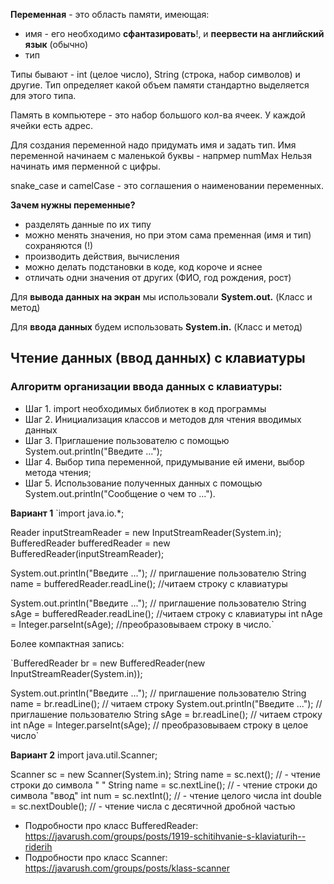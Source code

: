 **Переменная** - это область памяти, имеющая:
* имя - его необходимо **сфантазировать**!, и **пеервести на английский язык** (обычно)
* тип

Типы бывают - int (целое число), String (строка, набор символов) и другие.
Тип определяет какой объем памяти стандартно выделяется для этого типа.  

Память в компьютере - это набор большого кол-ва ячеек. У каждой ячейки есть адрес.

Для создания переменной надо придумать имя и задать тип.
Имя переменной начинаем с маленькой буквы - напрмер numMax
Нельзя начинать имя перменной с цифры.

snake_case и camelCase - это соглашения о наименовании переменных.

**Зачем нужны переменные?**
- разделять данные по их типу 
- можно менять значения, но при этом сама пременная (имя и тип) сохраняются (!)
- производить действия, вычисления
- можно делать подстановки в коде, код короче и яснее
- отличать одни значения от других (ФИО, год рождения, рост)

Для **вывода данных на экран** мы использовали **System.out.** (Класс и метод)

Для **ввода данных** будем использовать **System.in.** (Класс и метод)

##  Чтение данных (ввод данных) с клавиатуры

### Алгоритм организации ввода данных с клавиатуры:
* Шаг 1. import необходимых библиотек в код программы
* Шаг 2. Инициализация классов и методов для чтения вводимых данных
* Шаг 3. Приглашение пользователю с помощью System.out.println("Введите ...");
* Шаг 4. Выбор типа переменной, придумывание ей имени, выбор метода чтения;
* Шаг 5. Использование полученных данных с помощью System.out.println("Сообщение о чем то ...").

**Вариант 1**
`import java.io.*;

Reader inputStreamReader = new InputStreamReader(System.in);
BufferedReader bufferedReader = new BufferedReader(inputStreamReader);

System.out.println("Введите ..."); // приглашение пользователю
String name = bufferedReader.readLine(); //читаем строку с клавиатуры

System.out.println("Введите ..."); // приглашение пользователю
String sAge = bufferedReader.readLine(); //читаем строку с клавиатуры
int nAge = Integer.parseInt(sAge); //преобразовываем строку в число.`

Более компактная запись:

`BufferedReader br = new BufferedReader(new InputStreamReader(System.in));

System.out.println("Введите ..."); // приглашение пользователю
String name = br.readLine(); // читаем строку
System.out.println("Введите ..."); // приглашение пользователю
String sAge = br.readLine(); // читаем строку
int nAge = Integer.parseInt(sAge); // преобразовываем строку в целое число`

**Вариант 2**
import java.util.Scanner;

Scanner sc = new Scanner(System.in);
String name = sc.next(); // - чтение строки до символа " "
String name = sc.nextLine(); // - чтение строки до символа "ввод"
int num = sc.nextInt(); // - чтение целого числа
int double = sc.nextDouble(); // - чтение числа c десятичной дробной частью

* Подробности про класс BufferedReader: https://javarush.com/groups/posts/1919-schitihvanie-s-klaviaturih--riderih
* Подробности про класс Scanner: https://javarush.com/groups/posts/klass-scanner



